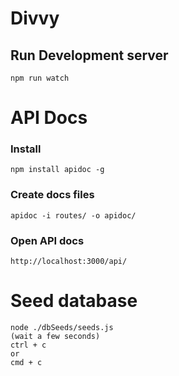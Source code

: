 # Divvy

## Run Development server
```
npm run watch
```

# API Docs

### Install
```
npm install apidoc -g
```
### Create docs files
```
apidoc -i routes/ -o apidoc/ 
```
### Open API docs
```
http://localhost:3000/api/
```

# Seed database
```
node ./dbSeeds/seeds.js
(wait a few seconds)
ctrl + c
or
cmd + c
```